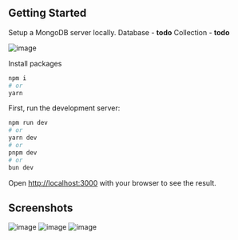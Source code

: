 
## Getting Started

Setup a MongoDB server locally.
Database  - **todo**
Collection - **todo**

![image](https://github.com/kamakshyan/todo/assets/91257779/13637439-104d-4ad9-9a6f-0aec66d8e380)

Install packages
```bash
npm i
# or
yarn 
```

First, run the development server:

```bash
npm run dev
# or
yarn dev
# or
pnpm dev
# or
bun dev
```

Open [http://localhost:3000](http://localhost:3000) with your browser to see the result.

## Screenshots
![image](https://github.com/kamakshyan/todo/assets/91257779/19163e8b-2317-4e14-9a73-341eea610bc9)
![image](https://github.com/kamakshyan/todo/assets/91257779/cfb22620-ffdc-496b-b7aa-c499cf5a8ee0)
![image](https://github.com/kamakshyan/todo/assets/91257779/a2cd29a4-f220-44fd-a646-03d3fb8b6b0c)





